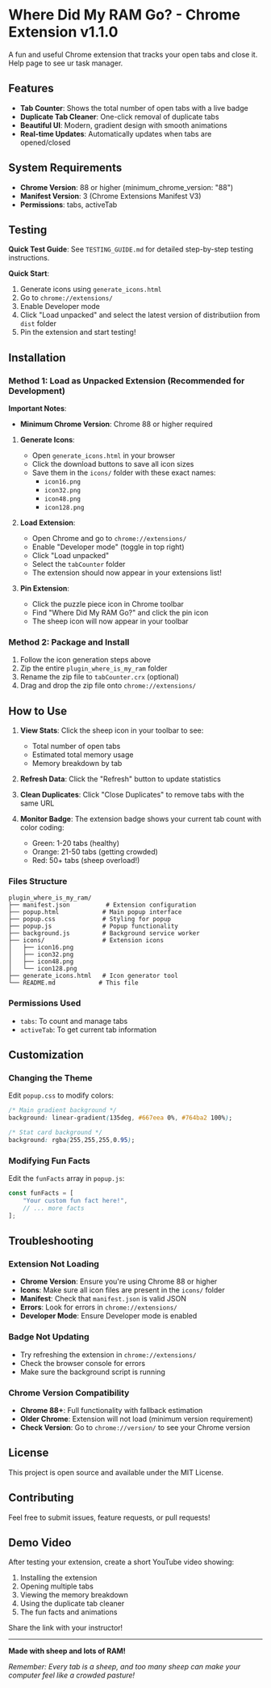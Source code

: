 # Where Did My RAM Go? - Chrome Extension v1.1.0

A fun and useful Chrome extension that tracks your open tabs and close it. Help page to see ur task manager.

## Features

- **Tab Counter**: Shows the total number of open tabs with a live badge
- **Duplicate Tab Cleaner**: One-click removal of duplicate tabs
- **Beautiful UI**: Modern, gradient design with smooth animations
- **Real-time Updates**: Automatically updates when tabs are opened/closed

## System Requirements

- **Chrome Version**: 88 or higher (minimum_chrome_version: "88")
- **Manifest Version**: 3 (Chrome Extensions Manifest V3)
- **Permissions**: tabs, activeTab

## Testing

**Quick Test Guide**: See `TESTING_GUIDE.md` for detailed step-by-step testing instructions.

**Quick Start**:

1. Generate icons using `generate_icons.html`
2. Go to `chrome://extensions/`
3. Enable Developer mode
4. Click "Load unpacked" and select the latest version of distributiion from `dist` folder
5. Pin the extension and start testing!

## Installation

### Method 1: Load as Unpacked Extension (Recommended for Development)

**Important Notes**:

- **Minimum Chrome Version**: Chrome 88 or higher required

1. **Generate Icons**:
   - Open `generate_icons.html` in your browser
   - Click the download buttons to save all icon sizes
   - Save them in the `icons/` folder with these exact names:
     - `icon16.png`
     - `icon32.png`
     - `icon48.png`
     - `icon128.png`

2. **Load Extension**:
   - Open Chrome and go to `chrome://extensions/`
   - Enable "Developer mode" (toggle in top right)
   - Click "Load unpacked"
   - Select the `tabCounter` folder
   - The extension should now appear in your extensions list!

3. **Pin Extension**:

   - Click the puzzle piece icon in Chrome toolbar
   - Find "Where Did My RAM Go?" and click the pin icon
   - The sheep icon will now appear in your toolbar

### Method 2: Package and Install

1. Follow the icon generation steps above
2. Zip the entire `plugin_where_is_my_ram` folder
3. Rename the zip file to `tabCounter.crx` (optional)
4. Drag and drop the zip file onto `chrome://extensions/`

## How to Use

1. **View Stats**: Click the sheep icon in your toolbar to see:
   - Total number of open tabs
   - Estimated total memory usage
   - Memory breakdown by tab

2. **Refresh Data**: Click the "Refresh" button to update statistics

3. **Clean Duplicates**: Click "Close Duplicates" to remove tabs with the same URL

4. **Monitor Badge**: The extension badge shows your current tab count with color coding:
   - Green: 1-20 tabs (healthy)
   - Orange: 21-50 tabs (getting crowded)
   - Red: 50+ tabs (sheep overload!)


### Files Structure

```text
plugin_where_is_my_ram/
├── manifest.json          # Extension configuration
├── popup.html            # Main popup interface
├── popup.css             # Styling for popup
├── popup.js              # Popup functionality
├── background.js         # Background service worker
├── icons/                # Extension icons
│   ├── icon16.png
│   ├── icon32.png
│   ├── icon48.png
│   └── icon128.png
├── generate_icons.html   # Icon generator tool
└── README.md            # This file
```

### Permissions Used

- `tabs`: To count and manage tabs
- `activeTab`: To get current tab information

## Customization

### Changing the Theme

Edit `popup.css` to modify colors:

```css
/* Main gradient background */
background: linear-gradient(135deg, #667eea 0%, #764ba2 100%);

/* Stat card background */
background: rgba(255,255,255,0.95);
```

### Modifying Fun Facts

Edit the `funFacts` array in `popup.js`:

```javascript
const funFacts = [
    "Your custom fun fact here!",
    // ... more facts
];
```

## Troubleshooting

### Extension Not Loading

- **Chrome Version**: Ensure you're using Chrome 88 or higher
- **Icons**: Make sure all icon files are present in the `icons/` folder
- **Manifest**: Check that `manifest.json` is valid JSON
- **Errors**: Look for errors in `chrome://extensions/`
- **Developer Mode**: Ensure Developer mode is enabled

### Badge Not Updating

- Try refreshing the extension in `chrome://extensions/`
- Check the browser console for errors
- Make sure the background script is running

### Chrome Version Compatibility

- **Chrome 88+**: Full functionality with fallback estimation
- **Older Chrome**: Extension will not load (minimum version requirement)
- **Check Version**: Go to `chrome://version/` to see your Chrome version

## License

This project is open source and available under the MIT License.

## Contributing

Feel free to submit issues, feature requests, or pull requests!

## Demo Video

After testing your extension, create a short YouTube video showing:

1. Installing the extension
2. Opening multiple tabs
3. Viewing the memory breakdown
4. Using the duplicate tab cleaner
5. The fun facts and animations

Share the link with your instructor!

---

**Made with sheep and lots of RAM!**

*Remember: Every tab is a sheep, and too many sheep can make your computer feel like a crowded pasture!*
